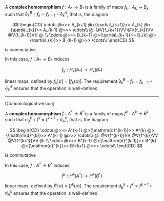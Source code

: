 A **complex homomorphism** $f:A_\ast\longrightarrow B_\ast$ is a family of maps $f_k:A_k\longrightarrow B_k$ such that $\partial^B_k\circ f_k=f_{k-1}\circ\partial^A_k$, that is, the diagram

$$
\begin{CD}
\cdots @>>> A_{k+1} @>{\partial_{k+1}}>> A_{k} @>{\partial_{k}}>> A_{k-1} @>>> \cdots\\
@.          @V{f_{k+1}}VV                @V{f_{k}}VV              @V{f_{k-1}}VV @.   \\
\cdots @>>> B_{k+1} @>{\partial_{k+1}}>> B_{k} @>{\partial_{k}}>> B_{k-1} @>>> \cdots\\
\end{CD}
$$

is commutative

In this case, $f:A_\ast\longrightarrow B_\ast$ induces 

$$f_k:H_k(A_\ast)\longrightarrow H_k(B_\ast)$$

linear maps, defined by $f_k[\alpha]=[f_k(\alpha)]$. The requirement $\partial^B_k\circ f_k=f_{k-1}\circ\partial^A_k$ ensures that the operation is well-defined

---

[Cohomological version]

A **complex homomorphism** $f:A^\ast\longrightarrow B^\ast$ is a family of maps $f^k:A^k\longrightarrow B^k$ such that $\mathrm{d}_B^k\circ f^k=f^{k+1}\circ\mathrm{d}_A^k$, that is, the diagram

$$
\begin{CD}
\cdots @>>> A^{k-1} @>{\mathrm{d}^{k-1}}>> A^{k} @>{\mathrm{d}^{k}}>> A^{k+1} @>>> \cdots\\
@.          @V{f^{k-1}}VV                  @V{f^{k}}VV                @V{f^{k+1}}VV @.   \\
\cdots @>>> B^{k-1} @>{\mathrm{d}^{k-1}}>> B^{k} @>{\mathrm{d}^{k}}>> B^{k+1} @>>> \cdots\\
\end{CD}
$$

is commutative

In this case, $f:A^\ast\longrightarrow B^\ast$ induces 

$$f^k:H^k(A^\ast)\longrightarrow H^k(B^\ast)$$

linear maps, defined by $f^k[\alpha]=[f^k(\alpha)]$. The requirement $\mathrm{d}_B^k\circ f^k=f^{k+1}\circ\mathrm{d}_A^k$ ensures that the operation is well-defined